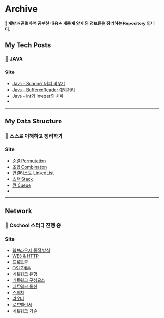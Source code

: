 # Archive

**:small_blue_diamond:개발과 관련하여 공부한 내용과 새롭게 알게 된 정보들을 정리하는 Repository 입니다.**
>
## My Tech Posts
### :pushpin: JAVA
### Site
* [Java - Scanner 버퍼 비우기](https://withmoonlab.tistory.com/152)
* [Java - BufferedReader 예외처리](https://withmoonlab.tistory.com/154)
* [Java - int와 Integer의 차이](https://withmoonlab.tistory.com/155)
* 

[//]: # ([popit - 전문 지식 공유를 위한 팀블로그]&#40;)

* * *

## My Data Structure 
### :pushpin: 스스로 이해하고 정리하기
### Site
* [순열 Permutation](https://withmoonlab.tistory.com/153)
* [조합 Combination](https://withmoonlab.tistory.com/156)
* [연결리스트 LinkedList](https://withmoonlab.tistory.com/157)
* [스택 Stack](https://withmoonlab.tistory.com/158)
* [큐 Queue](https://withmoonlab.tistory.com/159)
*
***

## Network
### :pushpin: Cschool 스터디 진행 중
### Site
* [웹브라우저 동작 방식](https://withmoonlab.tistory.com/162)
* [WEB & HTTP](https://withmoonlab.tistory.com/165)
* [프로토콜](https://withmoonlab.tistory.com/166)
* [OSI 7계층](https://withmoonlab.tistory.com/167)
* [네트워크 유형](https://withmoonlab.tistory.com/168)
* [네트워크 구성요소](https://withmoonlab.tistory.com/169)
* [네트워크 통신](https://withmoonlab.tistory.com/170)
* [스위치](https://withmoonlab.tistory.com/171)
* [라우터](https://withmoonlab.tistory.com/172)
* [로드밸런서](https://withmoonlab.tistory.com/173)
* [네트워크 기술](https://withmoonlab.tistory.com/174)